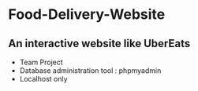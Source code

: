 # Food-Delivery-Website
## An interactive website like UberEats
- Team Project
- Database administration tool : phpmyadmin
- Localhost only
